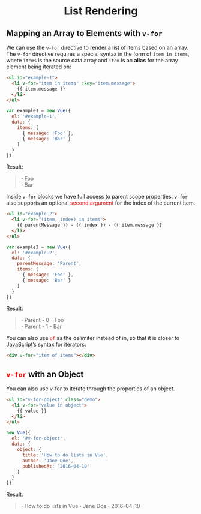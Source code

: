 # <center>List Rendering</center>
## Mapping an Array to Elements with `v-for`
We can use the `v-for` directive to render a list of items based on an array. The `v-for` directive requires a special syntax in the form of `item in items`, where `items` is the source data array and `item` is an **alias** for the array element being iterated on:
```html
<ul id="example-1">
  <li v-for="item in items" :key="item.message">
    {{ item.message }}
  </li>
</ul>
```
```js
var example1 = new Vue({
  el: '#example-1',
  data: {
    items: [
      { message: 'Foo' },
      { message: 'Bar' }
    ]
  }
})
```
Result:<br>
>**·** Foo<br>
>**·** Bar

Inside `v-for` blocks we have full access to parent scope properties. `v-for` also supports an optional <font color="red">second argument</font> for the index of the current item.
```html
<ul id="example-2">
  <li v-for="(item, index) in items">
    {{ parentMessage }} - {{ index }} - {{ item.message }}
  </li>
</ul>
```
```js
var example2 = new Vue({
  el: '#example-2',
  data: {
    parentMessage: 'Parent',
    items: [
      { message: 'Foo' },
      { message: 'Bar' }
    ]
  }
})
```
Result:
> **·** Parent - 0 - Foo<br>
> **·** Parent - 1 - Bar

You can also use <font color="red">`of`</font> as the delimiter instead of in, so that it is closer to JavaScript’s syntax for iterators:
```html
<div v-for="item of items"></div>
```

## <font color="red">`v-for`</font> with an Object
You can also use v-for to iterate through the properties of an object.
```html
<ul id="v-for-object" class="demo">
  <li v-for="value in object">
    {{ value }}
  </li>
</ul>
```
```js
new Vue({
  el: '#v-for-object',
  data: {
    object: {
      title: 'How to do lists in Vue',
      author: 'Jane Doe',
      publishedAt: '2016-04-10'
    }
  }
})
```
Result:
>**·** How to do lists in Vue
>**·** Jane Doe
>**·** 2016-04-10


